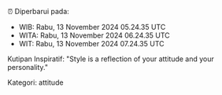 ⏰ Diperbarui pada:
- WIB: Rabu, 13 November 2024 05.24.35 UTC
- WITA: Rabu, 13 November 2024 06.24.35 UTC
- WIT: Rabu, 13 November 2024 07.24.35 UTC

Kutipan Inspiratif:
"Style is a reflection of your attitude and your personality."


Kategori: attitude

